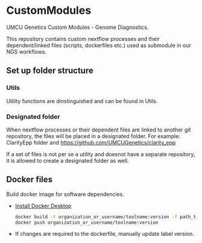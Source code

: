 # CustomModules
UMCU Genetics Custom Modules - Genome Diagnostics.

This repository contains custom nextflow processes and their dependent/linked files (scripts, dockerfiles etc.) used as submodule in our NGS workflows.

## Set up folder structure
### Utils
Utility functions are dinstinguished and can be found in Utils.

### Designated folder
When nextflow processes or their dependent files are linked to another git repository,
the files will be placed in a designated folder. For example:
ClarityEpp folder and https://github.com/UMCUGenetics/clarity_epp

If a set of files is not per se a utility and doesnot have a separate repository, it is allowed to create a designated folder as well.

## Docker files
Build docker image for software dependencies.
- [Install Docker Desktop](https://docs.docker.com/desktop/mac/apple-silicon/)
    ```bash
    docker build -t organization_or_username/toolname:version -f path_to_dockerfile
    docker push organization_or_username/toolname:version
    ```
- If changes are required to the dockerfile, manually update label version.
